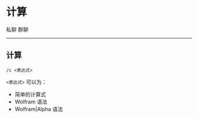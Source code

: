 # 计算
<span class="span-friend">私聊</span>
<span class="span-group">群聊</span>

---

## 计算
```
/c <表达式>
```
`<表达式>` 可以为：
- 简单的计算式
- Wolfram 语法
- Wolfram|Alpha 语法